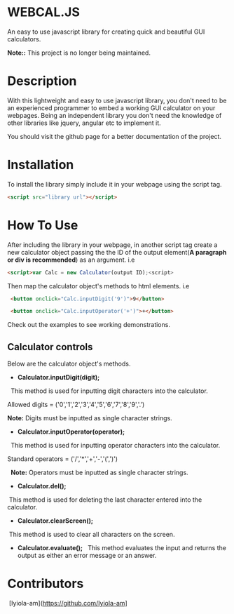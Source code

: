 # WEBCAL.JS

An easy to use javascript library for creating quick and beautiful GUI calculators.

**Note::** This project is no longer being maintained.

# Description

With this lightweight and easy to use javascript library, you don't need to be an experienced programmer to embed a working GUI calculator on your webpages.
Being an independent library you don't need the knowledge of other libraries like jquery, angular etc to implement it.

You should visit the github page for a better documentation of the project.

# Installation

To install the library simply include it in your webpage using the script tag.

```HTML
<script src="library url"></script>
```

# How To Use

After including the library in your webpage, in another script tag create a new calculator object passing the the ID of the output element(**A paragraph or div is recommended**) as an argument. i.e

```HTML
<script>var Calc = new Calculator(output ID);<script>
 ```

Then map the calculator object's methods to html elements. i.e

```HTML
 <button onclick="Calc.inputDigit('9')">9</button>

 <button onclick="Calc.inputOperator('+')">+</button>
```

Check out the examples to see working demonstrations.

## Calculator controls
Below are the calculator object's methods.

- **Calculator.inputDigit(digit);**

   This method is used for inputting digit characters into the calculator.
 
   Allowed digits = ('0','1','2','3','4','5','6','7','8','9','.')
   
   **Note:** Digits must be inputted as single character strings.
   
- **Calculator.inputOperator(operator);**

   This method is used for inputting operator characters into the calculator.
 
   Standard operators = ('/','*','+','-','(',')')
   
   **Note:** Operators must be inputted as single character strings.
 
- **Calculator.del();**

  This method is used for deleting the last character entered into the calculator.
 
- **Calculator.clearScreen();**

  This method is used to clear all characters on the screen.
 
- **Calculator.evaluate();**
  
  This method evaluates the input and returns the output as either an error message or an answer.

# Contributors
  [Iyiola-am](https://github.com/Iyiola-am]
